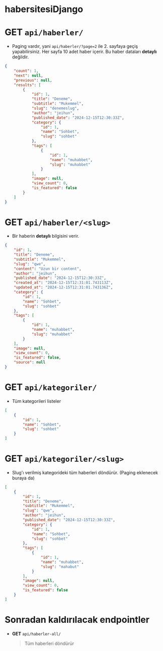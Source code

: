 # habersitesiDjango

# GET ```api/haberler/```
- Paging vardır, yani ```api/haberler/?page=2``` ile 2. sayfaya geçiş yapabilirsiniz. Her sayfa 10 adet haber içerir. Bu haber dataları **detaylı** değildir.

```json
{
    "count": 1,
    "next": null,
    "previous": null,
    "results": [
        {
            "id": 1,
            "title": "Deneme",
            "subtitle": "Mukemmel",
            "slug": "denemeslug",
            "author": "jeihun",
            "published_date": "2024-12-15T12:30:33Z",
            "category": {
                "id": 1,
                "name": "Sohbet",
                "slug": "sohbet"
            },
            "tags": [
                {
                    "id": 1,
                    "name": "muhabbet",
                    "slug": "muhabbet"
                }
            ],
            "image": null,
            "view_count": 0,
            "is_featured": false
        }
    ]
}
```

# GET ```api/haberler/<slug>```
- Bir haberin **detaylı** bilgisini verir.

```json
{
    "id": 1,
    "title": "Deneme",
    "subtitle": "Mukemmel",
    "slug": "qwe",
    "content": "Uzun bir content",
    "author": "jeihun",
    "published_date": "2024-12-15T12:30:33Z",
    "created_at": "2024-12-15T12:31:01.743113Z",
    "updated_at": "2024-12-15T12:31:01.743136Z",
    "category": {
        "id": 1,
        "name": "Sohbet",
        "slug": "sohbet"
    },
    "tags": [
        {
            "id": 1,
            "name": "muhabbet",
            "slug": "muhabbet"
        }
    ],
    "image": null,
    "view_count": 0,
    "is_featured": false,
    "source": null
}
```



# GET ```api/kategoriler/```
- Tüm kategorileri listeler

```json
[
    {
        "id": 1,
        "name": "Sohbet",
        "slug": "sohbet"
    }
]

```

# GET ```api/kategoriler/<slug>```
- Slug'ı verilmiş kategorideki tüm haberleri döndürür. (Paging eklenecek buraya da)

```json
[
    {
        "id": 1,
        "title": "Deneme",
        "subtitle": "Mukemmel",
        "slug": "qwe",
        "author": "jeihun",
        "published_date": "2024-12-15T12:30:33Z",
        "category": {
            "id": 1,
            "name": "Sohbet",
            "slug": "sohbet"
        },
        "tags": [
            {
                "id": 1,
                "name": "muhabbet",
                "slug": "mahabut"
            }
        ],
        "image": null,
        "view_count": 0,
        "is_featured": false
    }
]
```


# Sonradan kaldırılacak endpointler
- **GET** ```api/haberler-all/```
  
  > Tüm haberleri döndürür










